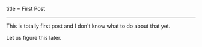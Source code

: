title = First Post

----

This is totally first post and I don't know what to do about that yet.

Let us figure this later.
